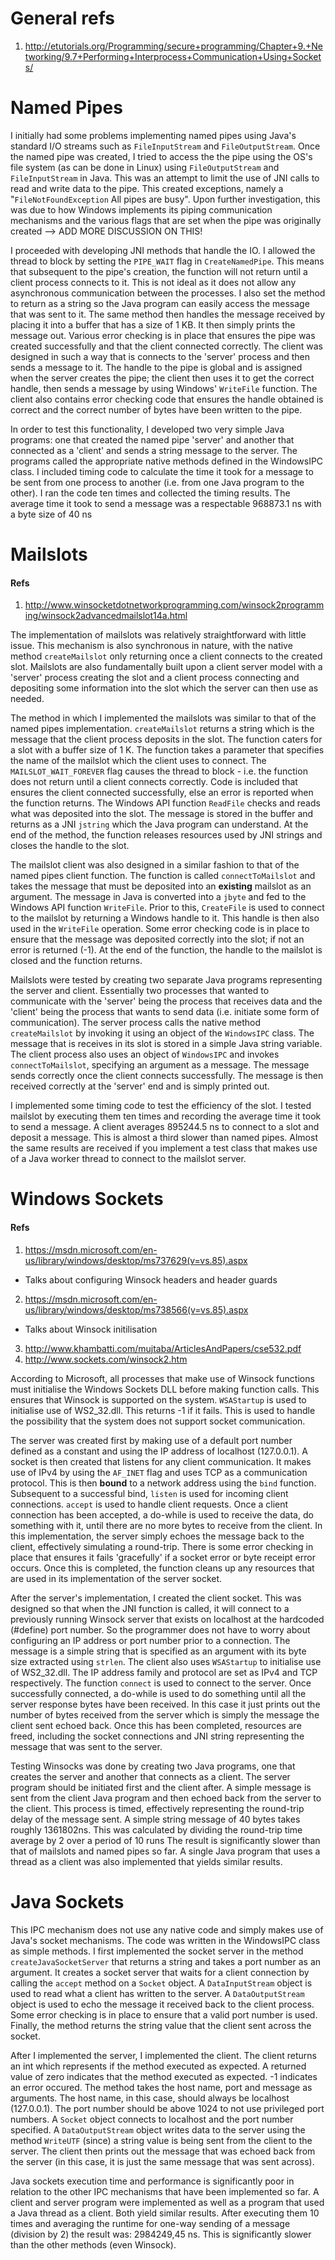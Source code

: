 # General refs

1. http://etutorials.org/Programming/secure+programming/Chapter+9.+Networking/9.7+Performing+Interprocess+Communication+Using+Sockets/

# Named Pipes

I initially had some problems implementing named pipes using Java's standard I/O streams such as
`FileInputStream` and `FileOutputStream`. Once the named pipe was created, I tried to access the
the pipe using the OS's file system (as can be done in Linux) using `FileOutputStream` and
`FileInputStream` in Java. This was an attempt to limit the use of JNI calls to read and write
data to the pipe. This created exceptions, namely a "`FileNotFoundException` All pipes are busy".
Upon further investigation, this was due to how Windows implements its piping communication mechanisms
and the various flags that are set when the pipe was originally created --> ADD MORE DISCUSSION ON THIS!


I proceeded with developing JNI methods that handle the IO. I allowed the thread to block by setting the
`PIPE_WAIT` flag in `CreateNamedPipe`. This means that subsequent to the pipe's creation, the function will
not return until a client process connects to it. This is not ideal as it does not allow any asynchronous
communication between the processes. I also set the method to return as a string so the Java program can
easily access the message that was sent to it. The same method then handles the message received by placing it into a buffer
that has a size of 1 KB. It then simply prints the message out. Various error checking is in place that
ensures the pipe was created successfully and that the client connected correctly. The client was designed
in such a way that is connects to the 'server' process and then sends a message to it. The handle to the
pipe is global and is assigned when the server creates the pipe; the client then uses it to get the correct
handle, then sends a message by using Windows' `WriteFile` function. The client also contains error
checking code that ensures the handle obtained is correct and the correct number of bytes have been
written to the pipe.


In order to test this functionality, I developed two very simple Java programs:
one that created the named pipe 'server' and another that connected as a 'client' and sends a string message
to the server. The programs called the appropriate native methods defined in the WindowsIPC class.
I included timing code to calculate the time it took for a message to be sent from one process
to another (i.e. from one Java program to the other). I ran the code ten times and collected the
timing results. The average time it took to send a message was a respectable 968873.1 ns with a byte size of 40
 ns

# Mailslots

#### Refs

1. http://www.winsocketdotnetworkprogramming.com/winsock2programming/winsock2advancedmailslot14a.html

The implementation of mailslots was relatively straightforward with little issue.
This mechanism is also synchronous in nature, with the native method `createMailslot`
only returning once a client connects to the created slot. Mailslots are
also fundamentally built upon a client server model with a 'server' process creating
the slot and a client process connecting and depositing some information into the slot
which the server can then use as needed.


The method in which I implemented the mailslots was similar to that of the named pipes
implementation. `createMailslot` returns a string which is the message that the client
process deposits in the slot. The function caters for a slot with a buffer size of 1 K.
The function takes a parameter that specifies the name of the mailslot which the client
uses to connect. The `MAILSLOT_WAIT_FOREVER` flag causes the thread to block - i.e. the
function does not return until a client connects correctly. Code is included that
ensures the client connected successfully, else an error is reported when the function returns.
The Windows API function `ReadFile` checks and reads what was deposited into the slot.
The message is stored in the buffer and returns as a JNI `jstring` which the Java program
can understand. At the end of the method, the function releases resources used by JNI strings
and closes the handle to the slot.


The mailslot client was also designed in a similar fashion to that of the named pipes
client function. The function is called `connectToMailslot` and takes the message that
must be deposited into an **existing** mailslot as an argument. The message in Java is
converted into a `jbyte` and fed to the Windows API function `WriteFile`. Prior to this,
`CreateFile` is used to connect to the mailslot by returning a Windows handle to it.
This handle is then also used in the `WriteFile` operation. Some error checking code is in place
to ensure that the message was deposited correctly into the slot; if not an error is returned
(-1). At the end of the function, the handle to the mailslot is closed and the function returns.


Mailslots were tested by creating two separate Java programs representing the server and client.
Essentially two processes that wanted to communicate with the 'server' being the process
that receives data and the 'client' being the process that wants to send data (i.e.
initiate some form of communication). The server process calls the native method `createMailslot`
by invoking it using an object of the `WindowsIPC` class. The message that is receives in its
slot is stored in a simple Java string variable. The client process also uses an object of
`WindowsIPC` and invokes `connectToMailslot`, specifying an argument as a message. The message
sends correctly once the client connects successfully. The message is then received correctly
at the 'server' end and is simply printed out.


I implemented some timing code to test the efficiency of the slot. I tested mailslot
by executing them ten times and recording the average time it took to send
a message. A client averages 895244.5 ns to connect to a slot and deposit a message. This
is almost a third slower than named pipes. Almost the same results are received if you implement
a test class that makes use of a Java worker thread to connect to the mailslot server.

# Windows Sockets

#### Refs

1. https://msdn.microsoft.com/en-us/library/windows/desktop/ms737629(v=vs.85).aspx
  - Talks about configuring Winsock headers and header guards
2. https://msdn.microsoft.com/en-us/library/windows/desktop/ms738566(v=vs.85).aspx
  - Talks about Winsock initilisation
3. http://www.khambatti.com/mujtaba/ArticlesAndPapers/cse532.pdf
4. http://www.sockets.com/winsock2.htm


According to Microsoft, all processes that make use of Winsock functions must initialise
the Windows Sockets DLL before making function calls. This ensures that Winsock is supported on
the system. `WSAStartup` is used to initialise use of WS2_32.dll. This returns -1 if it fails.
This is used to handle the possibility that the system does not support socket communication.


The server was created first by making use of a default port number defined as a constant
and using the IP address of localhost (127.0.0.1). A socket is then created that
listens for any client communication. It makes use of IPv4 by using the `AF_INET` flag
and uses TCP as a communication protocol. This is then **bound** to a network address
using the `bind` function. Subsequent to a successful bind, `listen` is used for
incoming client connections. `accept` is used to handle client requests.
Once a client connection has been accepted, a do-while is used to receive the data,
do something with it, until there are no more bytes to receive from the client.
In this implementation, the server simply echoes the message back to the client,
effectively simulating a round-trip. There is some error checking in place that
ensures it fails 'gracefully' if a socket error or byte receipt error occurs.
Once this is completed, the function cleans up any resources that are used
in its implementation of the server socket.


After the server's implementation, I created the client socket.
This was designed so that when the JNI function is called, it will
connect to a previously running Winsock server that exists on localhost at
the hardcoded (#define) port number. So the programmer does not have to worry about
configuring an IP address or port number prior to a connection.
The message is a simple string that is specified as an argument with its
byte size extracted using `strlen`. The client also uses `WSAStartup` to
initialise use of WS2_32.dll. The IP address family and protocol are set
as IPv4 and TCP respectively. The function `connect` is used to connect to
the server. Once successfully connected, a do-while is used to do something until
all the server response bytes have been received. In this case it just prints
out the number of bytes received from the server which is simply the message the client sent echoed back.
Once this has been completed, resources are freed, including the socket
connections and JNI string representing the message that was sent to the server.


Testing Winsocks was done by creating two Java programs, one that creates the server and
another that connects as a client. The server program should be initiated first and the
client after. A simple message is sent from the client Java program and then
echoed back from the server to the client. This process is timed, effectively
representing the round-trip delay of the message sent. A simple string message of 40 bytes
takes roughly 1361802ns. This was calculated by dividing the round-trip time average by 2 over a period of 10 runs
The result is significantly slower than that of mailslots and named pipes so far.
A single Java program that uses a thread as a client was
also implemented that yields similar results.


# Java Sockets

This IPC mechanism does not use any native code and simply makes use of
Java's socket mechanisms. The code was written in the WindowsIPC class as simple
methods. I first implemented the socket server in the method `createJavaSocketServer`
that returns a string and takes a port number as an argument. It creates a socket server that
waits for a client connection by calling the `accept` method on a `Socket` object.
A `DataInputStream` object is used to read what a client has written to the server.
A `DataOutputStream` object is used to echo the message it received back to the client
process. Some error checking is in place to ensure that a valid port number is used.
Finally, the method returns the string value that the client sent across the socket.


After I implemented the server, I implemented the client. The client returns an int
which represents if the method executed as expected. A returned value of zero indicates that the method executed as expected.
-1 indicates an error occured. The method takes the host name, port
and message as arguments. The host name, in this case, should always be localhost (127.0.0.1).
The port number should be above 1024 to not use privileged port numbers.
A `Socket` object connects to localhost and the port number specified.
A `DataOutputStream` object writes data to the server using the method `WriteUTF` (since) a
string value is being sent from the client to the server.
The client then prints out the message that was echoed back from the server (in this case, it is
just the same message that was sent across).


Java sockets execution time and performance is significantly poor in relation to
the other IPC mechanisms that have been implemented so far. A client and server program
were implemented as well as a program that used a Java thread as a client. Both yield similar
results. After executing them 10 times and averaging the runtime for one-way sending of
a message (division by 2) the result was: 2984249,45 ns. This is significantly slower than
the other methods (even Winsock).
